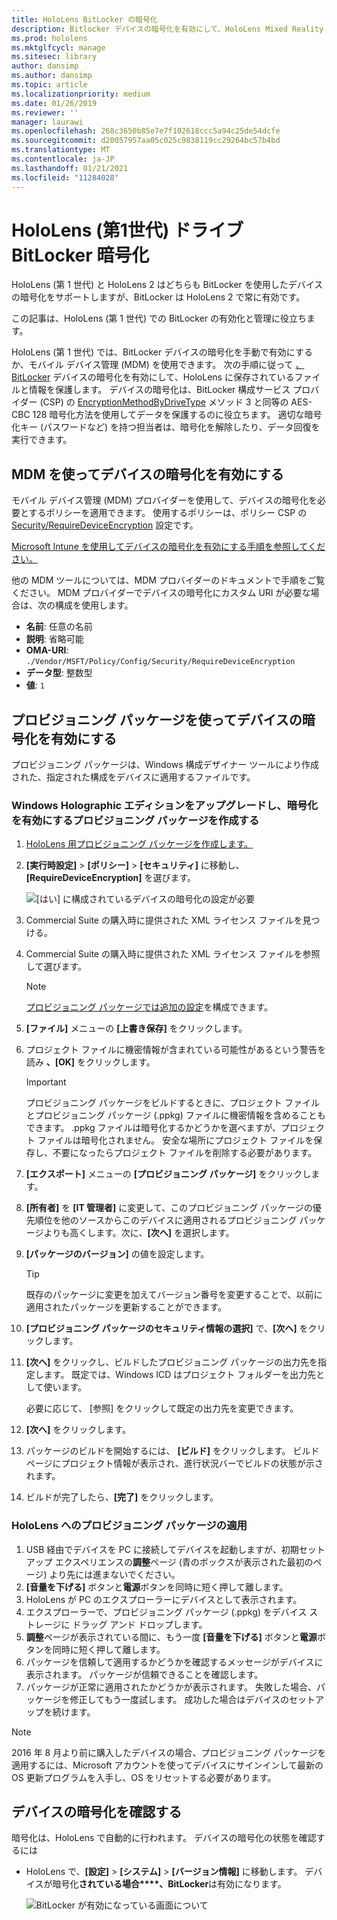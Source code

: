 ```yaml
---
title: HoloLens BitLocker の暗号化
description: Bitlocker デバイスの暗号化を有効にして、HoloLens Mixed Reality デバイスに保存されているファイルを保護する方法について説明します。
ms.prod: hololens
ms.mktglfcycl: manage
ms.sitesec: library
author: dansimp
ms.author: dansimp
ms.topic: article
ms.localizationpriority: medium
ms.date: 01/26/2019
ms.reviewer: ''
manager: laurawi
ms.openlocfilehash: 268c3650b85e7e7f102618ccc5a94c25de54dcfe
ms.sourcegitcommit: d20057957aa05c025c9838119cc29264bc57b4bd
ms.translationtype: MT
ms.contentlocale: ja-JP
ms.lasthandoff: 01/21/2021
ms.locfileid: "11284028"
---
```

# HoloLens (第1世代) ドライブ BitLocker 暗号化

HoloLens (第 1 世代) と HoloLens 2 はどちらも BitLocker を使用したデバイスの暗号化をサポートしますが、BitLocker は HoloLens 2 で常に有効です。

この記事は、HoloLens (第 1 世代) での BitLocker の有効化と管理に役立ちます。

HoloLens (第 1 世代) では、BitLocker デバイスの暗号化を手動で有効にするか、モバイル デバイス管理 (MDM) を使用できます。 次の手順に従って [、BitLocker](https://docs.microsoft.com/windows/security/information-protection/bitlocker/bitlocker-device-encryption-overview-windows-10#bitlocker-device-encryption) デバイスの暗号化を有効にして、HoloLens に保存されているファイルと情報を保護します。 デバイスの暗号化は、BitLocker 構成サービス プロバイダー (CSP) の [EncryptionMethodByDriveType](https://docs.microsoft.com/windows/client-management/mdm/bitlocker-csp#encryptionmethodbydrivetype) メソッド 3 と同等の AES-CBC 128 暗号化方法を使用してデータを保護するのに役立ちます。 適切な暗号化キー (パスワードなど) を持つ担当者は、暗号化を解除したり、データ回復を実行できます。

## MDM を使ってデバイスの暗号化を有効にする

モバイル デバイス管理 (MDM) プロバイダーを使用して、デバイスの暗号化を必要とするポリシーを適用できます。 使用するポリシーは、ポリシー CSP の [Security/RequireDeviceEncryption](https://docs.microsoft.com/windows/client-management/mdm/policy-csp-security#security-requiredeviceencryption) 設定です。

[Microsoft Intune を使用してデバイスの暗号化を有効にする手順を参照してください。](https://docs.microsoft.com/intune/compliance-policy-create-windows#windows-holographic-for-business)

他の MDM ツールについては、MDM プロバイダーのドキュメントで手順をご覧ください。 MDM プロバイダーでデバイスの暗号化にカスタム URI が必要な場合は、次の構成を使用します。

- **名前**: 任意の名前
- **説明**: 省略可能
- **OMA-URI**: `./Vendor/MSFT/Policy/Config/Security/RequireDeviceEncryption`
- **データ型**: 整数型
- **値**: `1`

## プロビジョニング パッケージを使ってデバイスの暗号化を有効にする

プロビジョニング パッケージは、Windows 構成デザイナー ツールにより作成された、指定された構成をデバイスに適用するファイルです。 

### Windows Holographic エディションをアップグレードし、暗号化を有効にするプロビジョニング パッケージを作成する

1. [HoloLens 用プロビジョニング パッケージを作成します。](hololens-provisioning.md)
1. **[実行時設定]** > **[ポリシー]** > **[セキュリティ]** に移動し、**[RequireDeviceEncryption]** を選びます。

    ![[はい] に構成されているデバイスの暗号化の設定が必要](images/device-encryption.png)

1. Commercial Suite の購入時に提供された XML ライセンス ファイルを見つける。

1. Commercial Suite の購入時に提供された XML ライセンス ファイルを参照して選びます。
    > [!NOTE]
    > [プロビジョニング パッケージでは追加の設定](hololens-provisioning.md)を構成できます。

1. **[ファイル]** メニューの **[上書き保存]** をクリックします。 

1. プロジェクト ファイルに機密情報が含まれている可能性があるという警告を読み **、[OK]** をクリックします。

    > [!IMPORTANT]
    > プロビジョニング パッケージをビルドするときに、プロジェクト ファイルとプロビジョニング パッケージ (.ppkg) ファイルに機密情報を含めることもできます。 .ppkg ファイルは暗号化するかどうかを選べますが、プロジェクト ファイルは暗号化されません。 安全な場所にプロジェクト ファイルを保存し、不要になったらプロジェクト ファイルを削除する必要があります。

1. **[エクスポート]** メニューの **[プロビジョニング パッケージ]** をクリックします。
1. **[所有者]** を **[IT 管理者]** に変更して、このプロビジョニング パッケージの優先順位を他のソースからこのデバイスに適用されるプロビジョニング パッケージよりも高くします。次に、**[次へ]** を選択します。
1. **[パッケージのバージョン]** の値を設定します。

    > [!TIP]
    > 既存のパッケージに変更を加えてバージョン番号を変更することで、以前に適用されたパッケージを更新することができます。

1. **[プロビジョニング パッケージのセキュリティ情報の選択]** で、**[次へ]** をクリックします。
1. **[次へ]** をクリックし、ビルドしたプロビジョニング パッケージの出力先を指定します。 既定では、Windows ICD はプロジェクト フォルダーを出力先として使います。

    必要に応じて、 [参照] をクリックして既定の出力先を変更できます。

1. **[次へ]** をクリックします。
1. パッケージのビルドを開始するには、 **[ビルド]** をクリックします。 ビルド ページにプロジェクト情報が表示され、進行状況バーでビルドの状態が示されます。
1. ビルドが完了したら、**[完了]** をクリックします。

### HoloLens へのプロビジョニング パッケージの適用

1. USB 経由でデバイスを PC に接続してデバイスを起動しますが、初期セットアップ エクスペリエンスの**調整**ページ (青のボックスが表示された最初のページ) より先には進まないでください。
1. **[音量を下げる]** ボタンと**電源**ボタンを同時に短く押して離します。
1. HoloLens が PC のエクスプローラーにデバイスとして表示されます。
1. エクスプローラーで、プロビジョニング パッケージ (.ppkg) をデバイス ストレージに ドラッグ アンド ドロップします。
1. **調整**ページが表示されている間に、もう一度 **[音量を下げる]** ボタンと**電源**ボタンを同時に短く押して離します。
1. パッケージを信頼して適用するかどうかを確認するメッセージがデバイスに表示されます。 パッケージが信頼できることを確認します。
1. パッケージが正常に適用されたかどうかが表示されます。 失敗した場合、パッケージを修正してもう一度試します。 成功した場合はデバイスのセットアップを続けます。

> [!NOTE]
> 2016 年 8 月より前に購入したデバイスの場合、プロビジョニング パッケージを適用するには、Microsoft アカウントを使ってデバイスにサインインして最新の OS 更新プログラムを入手し、OS をリセットする必要があります。

## デバイスの暗号化を確認する

暗号化は、HoloLens で自動的に行われます。 デバイスの暗号化の状態を確認するには

- HoloLens で、**[設定]** > **[システム]** > **[バージョン情報]** に移動します。 デバイスが暗号化**されている場合****、BitLocker**は有効になります。 

    ![BitLocker が有効になっている画面について](images/about-encryption.png)

